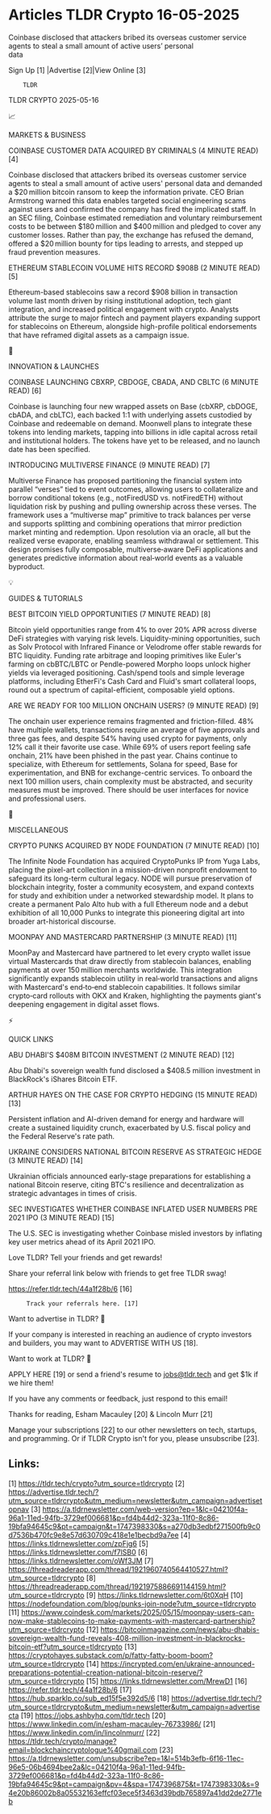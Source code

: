 # Articles TLDR Crypto 16-05-2025

Coinbase disclosed that attackers bribed its overseas customer service
agents to steal a small amount of active users’ personal
data ‌ ‌ ‌ ‌ ‌ ‌ ‌ ‌ ‌ ‌ ‌ ‌ ‌ ‌ ‌ ‌ ‌ ‌ ‌ ‌ ‌ ‌ ‌ ‌ ‌ ‌  ‌ ‌ ‌ ‌ ‌ ‌ ‌ ‌ ‌ ‌ ‌ ‌ ‌ ‌ ‌ ‌ ‌ ‌ ‌ ‌ ‌ ‌ ‌ ‌ ‌ ‌ 


 Sign Up [1] |Advertise [2]|View Online [3] 

		TLDR 

TLDR CRYPTO 2025-05-16

📈 

MARKETS & BUSINESS

 COINBASE CUSTOMER DATA ACQUIRED BY CRIMINALS (4 MINUTE READ) [4] 

 Coinbase disclosed that attackers bribed its overseas customer
service agents to steal a small amount of active users' personal data
and demanded a $20 million bitcoin ransom to keep the information
private. CEO Brian Armstrong warned this data enables targeted social
engineering scams against users and confirmed the company has fired
the implicated staff. In an SEC filing, Coinbase estimated remediation
and voluntary reimbursement costs to be between $180 million and
$400 million and pledged to cover any customer losses. Rather than
pay, the exchange has refused the demand, offered a $20 million
bounty for tips leading to arrests, and stepped up fraud prevention
measures. 

 ETHEREUM STABLECOIN VOLUME HITS RECORD $908B (2 MINUTE READ) [5] 

 Ethereum-based stablecoins saw a record $908 billion in transaction
volume last month driven by rising institutional adoption, tech giant
integration, and increased political engagement with crypto. Analysts
attribute the surge to major fintech and payment players expanding
support for stablecoins on Ethereum, alongside high-profile political
endorsements that have reframed digital assets as a campaign issue. 

🚀 

INNOVATION & LAUNCHES

 COINBASE LAUNCHING CBXRP, CBDOGE, CBADA, AND CBLTC (6 MINUTE READ)
[6] 

 Coinbase is launching four new wrapped assets on Base (cbXRP, cbDOGE,
cbADA, and cbLTC), each backed 1:1 with underlying assets custodied by
Coinbase and redeemable on demand. Moonwell plans to integrate these
tokens into lending markets, tapping into billions in idle capital
across retail and institutional holders. The tokens have yet to be
released, and no launch date has been specified. 

 INTRODUCING MULTIVERSE FINANCE (9 MINUTE READ) [7] 

 Multiverse Finance has proposed partitioning the financial system
into parallel “verses” tied to event outcomes, allowing users to
collateralize and borrow conditional tokens (e.g., notFiredUSD vs.
notFiredETH) without liquidation risk by pushing and pulling ownership
across these verses. The framework uses a “multiverse map”
primitive to track balances per verse and supports splitting and
combining operations that mirror prediction market minting and
redemption. Upon resolution via an oracle, all but the realized verse
evaporate, enabling seamless withdrawal or settlement. This design
promises fully composable, multiverse‑aware DeFi applications and
generates predictive information about real‑world events as a
valuable byproduct. 

💡 

GUIDES & TUTORIALS

 BEST BITCOIN YIELD OPPORTUNITIES (7 MINUTE READ) [8] 

 Bitcoin yield opportunities range from 4% to over 20% APR across
diverse DeFi strategies with varying risk levels. Liquidity-mining
opportunities, such as Solv Protocol with Infrared Finance or
Velodrome offer stable rewards for BTC liquidity. Funding rate
arbitrage and looping primitives like Euler's farming on cbBTC/LBTC or
Pendle-powered Morpho loops unlock higher yields via leveraged
positioning. Cash/spend tools and simple leverage platforms, including
EtherFi's Cash Card and Fluid's smart collateral loops, round out a
spectrum of capital-efficient, composable yield options. 

 ARE WE READY FOR 100 MILLION ONCHAIN USERS? (9 MINUTE READ) [9] 

 The onchain user experience remains fragmented and friction-filled.
48% have multiple wallets, transactions require an average of five
approvals and three gas fees, and despite 54% having used crypto for
payments, only 12% call it their favorite use case. While 69% of users
report feeling safe onchain, 21% have been phished in the past year.
Chains continue to specialize, with Ethereum for settlements, Solana
for speed, Base for experimentation, and BNB for exchange-centric
services. To onboard the next 100 million users, chain complexity must
be abstracted, and security measures must be improved. There should be
user interfaces for novice and professional users. 

🦄 

MISCELLANEOUS

 CRYPTO PUNKS ACQUIRED BY NODE FOUNDATION (7 MINUTE READ) [10] 

 The Infinite Node Foundation has acquired CryptoPunks IP from Yuga
Labs, placing the pixel-art collection in a mission-driven nonprofit
endowment to safeguard its long-term cultural legacy. NODE will pursue
preservation of blockchain integrity, foster a community ecosystem,
and expand contexts for study and exhibition under a networked
stewardship model. It plans to create a permanent Palo Alto hub with a
full Ethereum node and a debut exhibition of all 10,000 Punks to
integrate this pioneering digital art into broader art-historical
discourse. 

 MOONPAY AND MASTERCARD PARTNERSHIP (3 MINUTE READ) [11] 

 MoonPay and Mastercard have partnered to let every crypto wallet
issue virtual Mastercards that draw directly from stablecoin balances,
enabling payments at over 150 million merchants worldwide. This
integration significantly expands stablecoin utility in real‑world
transactions and aligns with Mastercard's end‑to‑end stablecoin
capabilities. It follows similar crypto‑card rollouts with OKX and
Kraken, highlighting the payments giant's deepening engagement in
digital asset flows. 

⚡ 

QUICK LINKS

 ABU DHABI'S $408M BITCOIN INVESTMENT (2 MINUTE READ) [12] 

 Abu Dhabi's sovereign wealth fund disclosed a $408.5 million
investment in BlackRock's iShares Bitcoin ETF. 

 ARTHUR HAYES ON THE CASE FOR CRYPTO HEDGING (15 MINUTE READ) [13] 

 Persistent inflation and AI-driven demand for energy and hardware
will create a sustained liquidity crunch, exacerbated by U.S. fiscal
policy and the Federal Reserve's rate path. 

 UKRAINE CONSIDERS NATIONAL BITCOIN RESERVE AS STRATEGIC HEDGE (3
MINUTE READ) [14] 

 Ukrainian officials announced early-stage preparations for
establishing a national Bitcoin reserve, citing BTC's resilience and
decentralization as strategic advantages in times of crisis. 

 SEC INVESTIGATES WHETHER COINBASE INFLATED USER NUMBERS PRE 2021 IPO
(3 MINUTE READ) [15] 

 The U.S. SEC is investigating whether Coinbase misled investors by
inflating key user metrics ahead of its April 2021 IPO. 

Love TLDR? Tell your friends and get rewards!

 Share your referral link below with friends to get free TLDR swag! 

 https://refer.tldr.tech/44a1f28b/6 [16] 

		 Track your referrals here. [17] 

Want to advertise in TLDR? 📰

 If your company is interested in reaching an audience of crypto
investors and builders, you may want to ADVERTISE WITH US [18]. 

Want to work at TLDR? 💼

 APPLY HERE [19] or send a friend's resume to jobs@tldr.tech and get
$1k if we hire them! 

 If you have any comments or feedback, just respond to this email! 

Thanks for reading, 
Esham Macauley [20] & Lincoln Murr [21] 

 Manage your subscriptions [22] to our other newsletters on tech,
startups, and programming. Or if TLDR Crypto isn't for you, please
unsubscribe [23]. 

 

Links:
------
[1] https://tldr.tech/crypto?utm_source=tldrcrypto
[2] https://advertise.tldr.tech/?utm_source=tldrcrypto&utm_medium=newsletter&utm_campaign=advertisetopnav
[3] https://a.tldrnewsletter.com/web-version?ep=1&lc=04210f4a-96a1-11ed-94fb-3729ef006681&p=fd4b44d2-323a-11f0-8c86-19bfa94645c9&pt=campaign&t=1747398330&s=a270db3edbf271500fb9c0d7536b470fc9e8e57d630709c418e1e1becbd9a7ee
[4] https://links.tldrnewsletter.com/zpFjg6
[5] https://links.tldrnewsletter.com/f7lSB0
[6] https://links.tldrnewsletter.com/oWf3JM
[7] https://threadreaderapp.com/thread/1921960740564410527.html?utm_source=tldrcrypto
[8] https://threadreaderapp.com/thread/1921975886691144159.html?utm_source=tldrcrypto
[9] https://links.tldrnewsletter.com/6t0XqH
[10] https://nodefoundation.com/blog/punks-join-node?utm_source=tldrcrypto
[11] https://www.coindesk.com/markets/2025/05/15/moonpay-users-can-now-make-stablecoins-to-make-payments-with-mastercard-partnership?utm_source=tldrcrypto
[12] https://bitcoinmagazine.com/news/abu-dhabis-sovereign-wealth-fund-reveals-408-million-investment-in-blackrocks-bitcoin-etf?utm_source=tldrcrypto
[13] https://cryptohayes.substack.com/p/fatty-fatty-boom-boom?utm_source=tldrcrypto
[14] https://incrypted.com/en/ukraine-announced-preparations-potential-creation-national-bitcoin-reserve/?utm_source=tldrcrypto
[15] https://links.tldrnewsletter.com/MrewD1
[16] https://refer.tldr.tech/44a1f28b/6
[17] https://hub.sparklp.co/sub_ed15f5e392d5/6
[18] https://advertise.tldr.tech/?utm_source=tldrcrypto&utm_medium=newsletter&utm_campaign=advertisecta
[19] https://jobs.ashbyhq.com/tldr.tech
[20] https://www.linkedin.com/in/esham-macauley-76733986/
[21] https://www.linkedin.com/in/lincolnmurr/
[22] https://tldr.tech/crypto/manage?email=blockchaincryptologue%40gmail.com
[23] https://a.tldrnewsletter.com/unsubscribe?ep=1&l=514b3efb-6f16-11ec-96e5-06b4694bee2a&lc=04210f4a-96a1-11ed-94fb-3729ef006681&p=fd4b44d2-323a-11f0-8c86-19bfa94645c9&pt=campaign&pv=4&spa=1747396875&t=1747398330&s=94e20b86002b8a05532163effcf03ece5f3463d39bdb765897a41dd2de2771eb